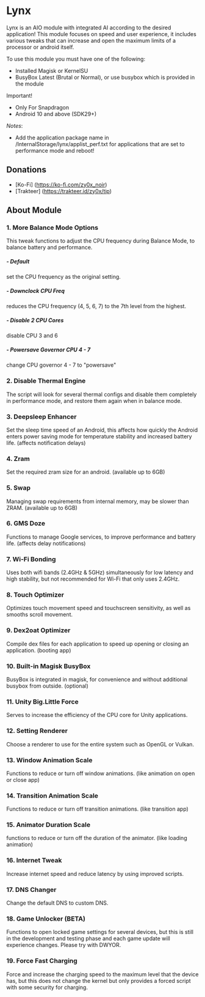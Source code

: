 # Lynx
Lynx is an AIO module with integrated AI according to the desired application! This module focuses on speed and user experience, it includes various tweaks that can increase and open the maximum limits of a processor or android itself.

To use this module you must have one of the following:
- Installed Magisk or KernelSU
- BusyBox Latest (Brutal or Normal), or use busybox which is provided in the module

Important!
- Only For Snapdragon
- Android 10 and above (SDK29+)

*Notes*:
- Add the application package name in  /InternalStorage/lynx/applist_perf.txt for applications that are set to performance mode and reboot!

## Donations
- [Ko-Fi] (https://ko-fi.com/zy0x_noir)
- [Trakteer] (https://trakteer.id/zy0x/tip)

## About Module
### 1. More Balance Mode Options
This tweak functions to adjust the CPU frequency during Balance Mode, to balance battery and performance.
##### - Default
set the CPU frequency as the original setting.
##### - Downclock CPU Freq
reduces the CPU frequency (4, 5, 6, 7) to the 7th level from the highest.
##### - Disable 2 CPU Cores
disable CPU 3 and 6
##### - Powersave Governor CPU 4 - 7
change CPU governor 4 - 7 to "powersave"
### 2. Disable Thermal Engine
The script will look for several thermal configs and disable them completely in performance mode, and restore them again when in balance mode.
### 3. Deepsleep Enhancer
Set the sleep time speed of an Android, this affects how quickly the Android enters power saving mode for temperature stability and increased battery life. (affects notification delays)
### 4. Zram
Set the required zram size for an android. (available up to 6GB)
### 5. Swap
Managing swap requirements from internal memory, may be slower than ZRAM. (available up to 6GB)
### 6. GMS Doze
Functions to manage Google services, to improve performance and battery life. (affects delay notifications)
### 7. Wi-Fi Bonding
Uses both wifi bands (2.4GHz & 5GHz) simultaneously for low latency and high stability, but not recommended for Wi-Fi that only uses 2.4GHz.
### 8. Touch Optimizer
Optimizes touch movement speed and touchscreen sensitivity, as well as smooths scroll movement.
### 9. Dex2oat Optimizer
Compile dex files for each application to speed up opening or closing an application. (booting app)
### 10. Built-in Magisk BusyBox
BusyBox is integrated in magisk, for convenience and without additional busybox from outside. (optional)
### 11. Unity Big.Little Force
Serves to increase the efficiency of the CPU core for Unity applications.
### 12. Setting Renderer
Choose a renderer to use for the entire system such as OpenGL or Vulkan.
### 13. Window Animation Scale
Functions to reduce or turn off window animations. (like animation on open or close app)
### 14. Transition Animation Scale
Functions to reduce or turn off transition animations. (like transition app)
### 15. Animator Duration Scale
functions to reduce or turn off the duration of the animator. (like loading animation)
### 16. Internet Tweak
Increase internet speed and reduce latency by using improved scripts.
### 17. DNS Changer
Change the default DNS to custom DNS.
### 18. Game Unlocker (BETA)
Functions to open locked game settings for several devices, but this is still in the development and testing phase and each game update will experience changes. Please try with DWYOR.
### 19. Force Fast Charging
Force and increase the charging speed to the maximum level that the device has, but this does not change the kernel but only provides a forced script with some security for charging.
